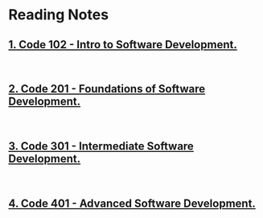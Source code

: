 # Reading Notes



## [1. Code 102 - Intro to Software Development.](https://mohammadaltamimi98.github.io/Reading-notes/101/TableOfContents101-102)
<!-- <p>&nbsp;</p> -->

<br>

## [2. Code 201 - Foundations of Software Development.](https://mohammadaltamimi98.github.io/Reading-notes/201/TableOfContents201)
<br>

## [3. Code 301 - Intermediate Software Development.](https://mohammadaltamimi98.github.io/Reading-notes/301/TableOfContents301)

<br>

## [4. Code 401 - Advanced Software Development.](https://mohammadaltamimi98.github.io/Reading-notes/)

